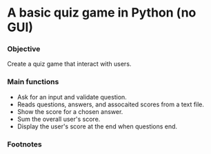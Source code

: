 # A basic quiz game in Python (no GUI)

### Objective
Create a quiz game that interact with users.

### Main functions

- Ask for an input and validate question.
- Reads questions, answers, and assocaited scores from a text file.
- Show the score for a chosen answer.
- Sum the overall user's score.
- Display the user's score at the end when questions end.

### Footnotes


